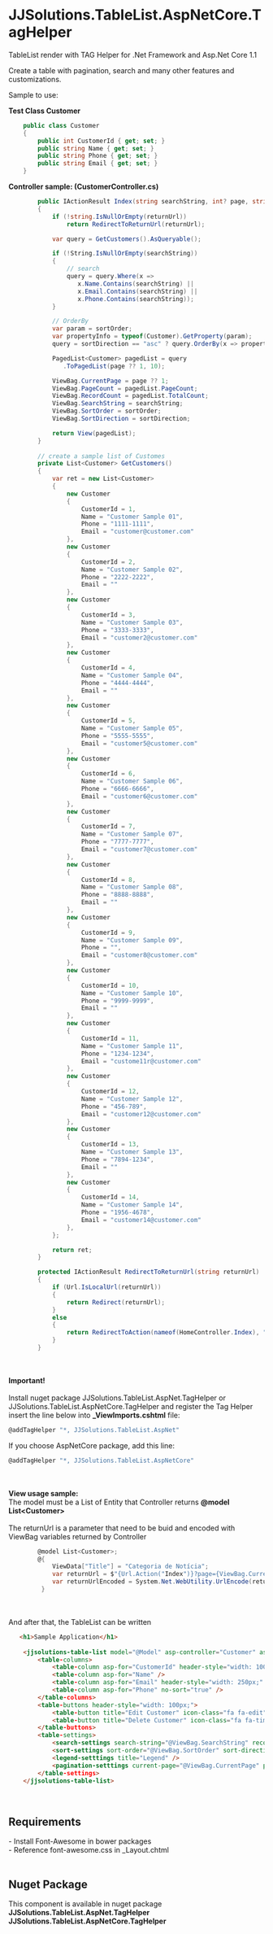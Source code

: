 # JJSolutions.TableList.AspNetCore.TagHelper

TableList render with TAG Helper for .Net Framework and Asp.Net Core 1.1

Create a table with pagination, search and many other features and customizations.

Sample to use:

<strong>Test Class Customer</strong>

```c#
    public class Customer
    {
        public int CustomerId { get; set; }
        public string Name { get; set; }
        public string Phone { get; set; }
        public string Email { get; set; }
    }
```
<strong>Controller sample: (CustomerController.cs)</strong>
<br>
```c#
        public IActionResult Index(string searchString, int? page, string returnUrl = null, string sortOrder = "CustomerId", string sortDirection = "asc")
        {
            if (!string.IsNullOrEmpty(returnUrl))
                return RedirectToReturnUrl(returnUrl);

            var query = GetCustomers().AsQueryable();

            if (!String.IsNullOrEmpty(searchString))
            {
                // search
                query = query.Where(x =>
                   x.Name.Contains(searchString) ||
                   x.Email.Contains(searchString) ||
                   x.Phone.Contains(searchString));
            }

            // OrderBy
            var param = sortOrder;
            var propertyInfo = typeof(Customer).GetProperty(param);
            query = sortDirection == "asc" ? query.OrderBy(x => propertyInfo.GetValue(x, null)) : query.OrderByDescending(x => propertyInfo.GetValue(x, null));

            PagedList<Customer> pagedList = query
               .ToPagedList(page ?? 1, 10);

            ViewBag.CurrentPage = page ?? 1;
            ViewBag.PageCount = pagedList.PageCount;
            ViewBag.RecordCount = pagedList.TotalCount;
            ViewBag.SearchString = searchString;
            ViewBag.SortOrder = sortOrder;
            ViewBag.SortDirection = sortDirection;

            return View(pagedList);
        }
        
        // create a sample list of Customes
        private List<Customer> GetCustomers()
        {
            var ret = new List<Customer>
            {
                new Customer
                {
                    CustomerId = 1,
                    Name = "Customer Sample 01",
                    Phone = "1111-1111",
                    Email = "customer@customer.com"
                },
                new Customer
                {
                    CustomerId = 2,
                    Name = "Customer Sample 02",
                    Phone = "2222-2222",
                    Email = ""
                },
                new Customer
                {
                    CustomerId = 3,
                    Name = "Customer Sample 03",
                    Phone = "3333-3333",
                    Email = "customer2@customer.com"
                },
                new Customer
                {
                    CustomerId = 4,
                    Name = "Customer Sample 04",
                    Phone = "4444-4444",
                    Email = ""
                },
                new Customer
                {
                    CustomerId = 5,
                    Name = "Customer Sample 05",
                    Phone = "5555-5555",
                    Email = "customer5@customer.com"
                },
                new Customer
                {
                    CustomerId = 6,
                    Name = "Customer Sample 06",
                    Phone = "6666-6666",
                    Email = "customer6@customer.com"
                },
                new Customer
                {
                    CustomerId = 7,
                    Name = "Customer Sample 07",
                    Phone = "7777-7777",
                    Email = "customer7@customer.com"
                },
                new Customer
                {
                    CustomerId = 8,
                    Name = "Customer Sample 08",
                    Phone = "8888-8888",
                    Email = ""
                },
                new Customer
                {
                    CustomerId = 9,
                    Name = "Customer Sample 09",
                    Phone = "",
                    Email = "customer8@customer.com"
                },
                new Customer
                {
                    CustomerId = 10,
                    Name = "Customer Sample 10",
                    Phone = "9999-9999",
                    Email = ""
                },
                new Customer
                {
                    CustomerId = 11,
                    Name = "Customer Sample 11",
                    Phone = "1234-1234",
                    Email = "custome11r@customer.com"
                },
                new Customer
                {
                    CustomerId = 12,
                    Name = "Customer Sample 12",
                    Phone = "456-789",
                    Email = "customer12@customer.com"
                },
                new Customer
                {
                    CustomerId = 13,
                    Name = "Customer Sample 13",
                    Phone = "7894-1234",
                    Email = ""
                },
                new Customer
                {
                    CustomerId = 14,
                    Name = "Customer Sample 14",
                    Phone = "1956-4678",
                    Email = "customer14@customer.com"
                },
            };

            return ret;
        }    

        protected IActionResult RedirectToReturnUrl(string returnUrl)
        {
            if (Url.IsLocalUrl(returnUrl))
            {
                return Redirect(returnUrl);
            }
            else
            {
                return RedirectToAction(nameof(HomeController.Index), "Home");
            }
        }

```
<br><br>
<strong>Important!</strong>
<br><br>
Install nuget package JJSolutions.TableList.AspNet.TagHelper or JJSolutions.TableList.AspNetCore.TagHelper and register the Tag Helper insert the line below into <strong>_ViewImports.cshtml</strong> file:
```c#
@addTagHelper "*, JJSolutions.TableList.AspNet"
```
If you choose AspNetCore package, add this line:
```c#
@addTagHelper "*, JJSolutions.TableList.AspNetCore"
```
<br><br>
<strong>View usage sample:</strong>
<br>
The model must be a List of Entity that Controller returns <strong>@model List&lt;Customer&gt;</strong>
<br><br>
The returnUrl is a parameter that need to be buid and encoded with ViewBag variables returned by Controller
<br>
```c#
        @model List<Customer>;
        @{
            ViewData["Title"] = "Categoria de Notícia";
            var returnUrl = $"{Url.Action("Index")}?page={ViewBag.CurrentPage}&searchString={ViewBag.SearchString}&sortOrder={ViewBag.SortOrder}&sortDirection={ViewBag.SortDirection}";
            var returnUrlEncoded = System.Net.WebUtility.UrlEncode(returnUrl)
         }
```
<br><br>
And after that, the TableList can be written
```html
   <h1>Sample Application</h1>
    
    <jjsolutions-table-list model="@Model" asp-controller="Customer" asp-action="Index" return-url="@returnUrl">
        <table-columns>
            <table-column asp-for="CustomerId" header-style="width: 100px;" custom-link="/Controller/Details/{0}" />
            <table-column asp-for="Name" />
            <table-column asp-for="Email" header-style="width: 250px;" custom-link="mailto:{0}" />
            <table-column asp-for="Phone" no-sort="true" />
        </table-columns>
        <table-buttons header-style="width: 100px;">
            <table-button title="Edit Customer" icon-class="fa fa-edit" asp-action="Edit" asp-route-id="CustomerId" on-click="showProgress();" />
            <table-button title="Delete Customer" icon-class="fa fa-times" class="text-danger" asp-action="Delete" asp-route-id="CustomerId" on-click="showProgress();" />
        </table-buttons>
        <table-settings>
            <search-settings search-string="@ViewBag.SearchString" record-count="@ViewBag.RecordCount" />
            <sort-settings sort-order="@ViewBag.SortOrder" sort-direction="@ViewBag.SortDirection" />
            <legend-setttings title="Legend" />
            <pagination-setttings current-page="@ViewBag.CurrentPage" page-count="@ViewBag.PageCount" />
        </table-settings>
    </jjsolutions-table-list>
```
<br>
<h2>Requirements</h2>
- Install Font-Awesome in bower packages<br/>
- Reference font-awesome.css in _Layout.chtml<br/>
<br>
<h2>Nuget Package</h2>
This component is available in nuget package<br/>
<strong>JJSolutions.TableList.AspNet.TagHelper</strong><br>
<strong>JJSolutions.TableList.AspNetCore.TagHelper</strong>
<br>

